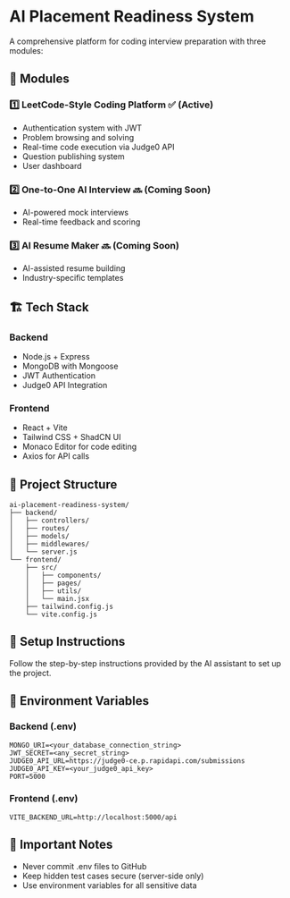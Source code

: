 # AI Placement Readiness System

A comprehensive platform for coding interview preparation with three modules:

## 🚀 Modules

### 1️⃣ LeetCode-Style Coding Platform ✅ (Active)
- Authentication system with JWT
- Problem browsing and solving
- Real-time code execution via Judge0 API
- Question publishing system
- User dashboard

### 2️⃣ One-to-One AI Interview 🔜 (Coming Soon)
- AI-powered mock interviews
- Real-time feedback and scoring

### 3️⃣ AI Resume Maker 🔜 (Coming Soon)
- AI-assisted resume building
- Industry-specific templates

## 🏗️ Tech Stack

### Backend
- Node.js + Express
- MongoDB with Mongoose
- JWT Authentication
- Judge0 API Integration

### Frontend
- React + Vite
- Tailwind CSS + ShadCN UI
- Monaco Editor for code editing
- Axios for API calls

## 📁 Project Structure

```
ai-placement-readiness-system/
├── backend/
│   ├── controllers/
│   ├── routes/
│   ├── models/
│   ├── middlewares/
│   └── server.js
└── frontend/
    ├── src/
    │   ├── components/
    │   ├── pages/
    │   ├── utils/
    │   └── main.jsx
    ├── tailwind.config.js
    └── vite.config.js
```

## 🔧 Setup Instructions

Follow the step-by-step instructions provided by the AI assistant to set up the project.

## 🔐 Environment Variables

### Backend (.env)
```
MONGO_URI=<your_database_connection_string>
JWT_SECRET=<any_secret_string>
JUDGE0_API_URL=https://judge0-ce.p.rapidapi.com/submissions
JUDGE0_API_KEY=<your_judge0_api_key>
PORT=5000
```

### Frontend (.env)
```
VITE_BACKEND_URL=http://localhost:5000/api
```

## 🚫 Important Notes

- Never commit .env files to GitHub
- Keep hidden test cases secure (server-side only)
- Use environment variables for all sensitive data
